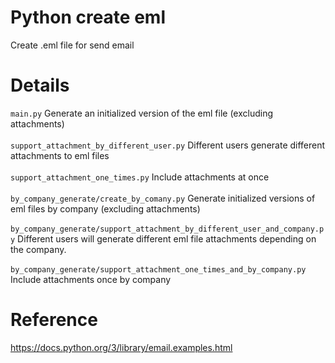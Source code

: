 # Python create eml

Create .eml file for send email

# Details
```main.py``` Generate an initialized version of the eml file (excluding attachments)
<br><br>
```support_attachment_by_different_user.py``` Different users generate different attachments to eml files
<br><br>
```support_attachment_one_times.py``` Include attachments at once
<br><br>
```by_company_generate/create_by_comany.py``` Generate initialized versions of eml files by company (excluding attachments)
<br><br>
```by_company_generate/support_attachment_by_different_user_and_company.py``` Different users will generate different eml file attachments depending on the company.
<br><br>
```by_company_generate/support_attachment_one_times_and_by_company.py``` Include attachments once by company


# Reference

https://docs.python.org/3/library/email.examples.html
